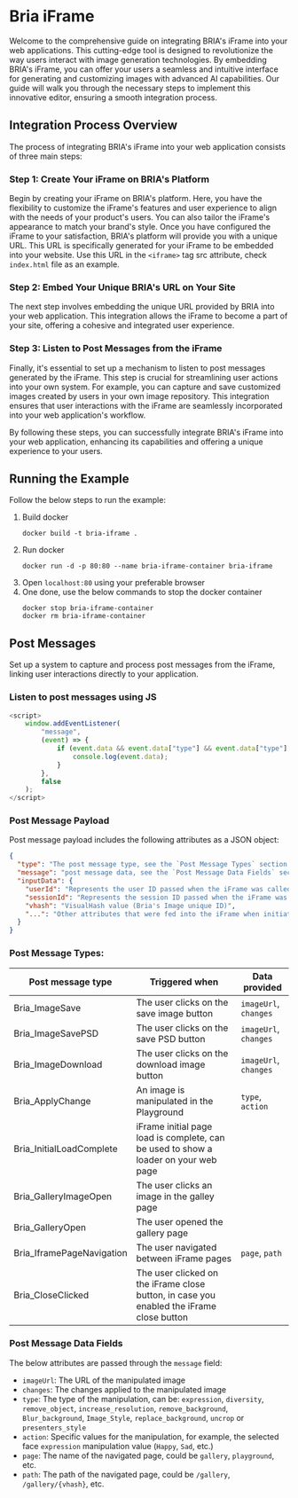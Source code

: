 # Bria iFrame
Welcome to the comprehensive guide on integrating BRIA's iFrame into your web applications. This cutting-edge tool is designed to revolutionize the way users interact with image generation technologies.
By embedding BRIA's iFrame, you can offer your users a seamless and intuitive interface for generating and customizing images with advanced AI capabilities. Our guide will walk you through the necessary steps to implement this innovative editor, ensuring a smooth integration process.

## Integration Process Overview
The process of integrating BRIA's iFrame into your web application consists of three main steps:

### Step 1: Create Your iFrame on BRIA's Platform
Begin by creating your iFrame on BRIA's platform. Here, you have the flexibility to customize the iFrame's features and user experience to align with the needs of your product's users. You can also tailor the iFrame's appearance to match your brand's style. Once you have configured the iFrame to your satisfaction, BRIA's platform will provide you with a unique URL. This URL is specifically generated for your iFrame to be embedded into your website. Use this URL in the `<iframe>` tag src attribute, check `index.html` file as an example.

### Step 2: Embed Your Unique BRIA's URL on Your Site
The next step involves embedding the unique URL provided by BRIA into your web application. This integration allows the iFrame to become a part of your site, offering a cohesive and integrated user experience.

### Step 3: Listen to Post Messages from the iFrame
Finally, it's essential to set up a mechanism to listen to post messages generated by the iFrame. This step is crucial for streamlining user actions into your own system. For example, you can capture and save customized images created by users in your own image repository. This integration ensures that user interactions with the iFrame are seamlessly incorporated into your web application's workflow.

By following these steps, you can successfully integrate BRIA's iFrame into your web application, enhancing its capabilities and offering a unique experience to your users.

## Running the Example
Follow the below steps to run the example:
1. Build docker
    ```
    docker build -t bria-iframe .
    ```
2. Run docker
    ```
    docker run -d -p 80:80 --name bria-iframe-container bria-iframe
    ```
3. Open `localhost:80` using your preferable browser
4. One done, use the below commands to stop the docker container
    ```
    docker stop bria-iframe-container
    docker rm bria-iframe-container
    ```

## Post Messages
Set up a system to capture and process post messages from the iFrame, linking user interactions directly to your application.

### Listen to post messages using JS
```JAVASCRIPT
<script>
    window.addEventListener(
        "message",
        (event) => {
            if (event.data && event.data["type"] && event.data["type"].startsWith("Bria")) {
                console.log(event.data);
            }
        },
        false
    ); 
</script>
```

### Post Message Payload

Post message payload includes the following attributes as a JSON object:

```json
{
  "type": "The post message type, see the `Post Message Types` section below for more details",
  "message": "post message data, see the `Post Message Data Fields` section below for more details",
  "inputData": {
    "userId": "Represents the user ID passed when the iFrame was called for the first time in the session",
    "sessionId": "Represents the session ID passed when the iFrame was called for the first time in the session",
    "vhash": "VisualHash value (Bria's Image unique ID)",
    "...": "Other attributes that were fed into the iFrame when initiated in your web page"
  }
}
```

### Post Message Types:

| Post message type         | Triggered when                                                                           | Data provided         |
|---------------------------|------------------------------------------------------------------------------------------|-----------------------|
| Bria_ImageSave            | The user clicks on the save image button                                                 | `imageUrl`, `changes` |
| Bria_ImageSavePSD         | The user clicks on the save PSD button                                                   | `imageUrl`, `changes` |
| Bria_ImageDownload        | The user clicks on the download image button                                             | `imageUrl`, `changes` |
| Bria_ApplyChange          | An image is manipulated in the Playground                                                | `type`, `action`      |
| Bria_InitialLoadComplete  | iFrame initial page load is complete, can be used to show a loader on your web page      |                       |
| Bria_GalleryImageOpen     | The user clicks an image in the galley page                                              |                       |
| Bria_GalleryOpen          | The user opened the gallery page                                                         |                       |
| Bria_IframePageNavigation | The user navigated between iFrame pages                                                  | `page`, `path`        |
| Bria_CloseClicked         | The user clicked on the iFrame close button, in case you enabled the iFrame close button |                       |

### Post Message Data Fields

The below attributes are passed through the `message` field:
* `imageUrl`: The URL of the manipulated image
* `changes`: The changes applied to the manipulated image
* `type`: The type of the manipulation, can be: `expression`, `diversity`, `remove_object`, `increase_resolution`, `remove_background`, `Blur_background`, `Image_Style`, `replace_background`, `uncrop` or `presenters_style`
* `action`: Specific values for the manipulation, for example, the selected face `expression` manipulation value (`Happy`, `Sad`, etc.)
* `page`: The name of the navigated page, could be `gallery`, `playground`, etc.
* `path`: The path of the navigated page, could be `/gallery`, `/gallery/{vhash}`, etc.
